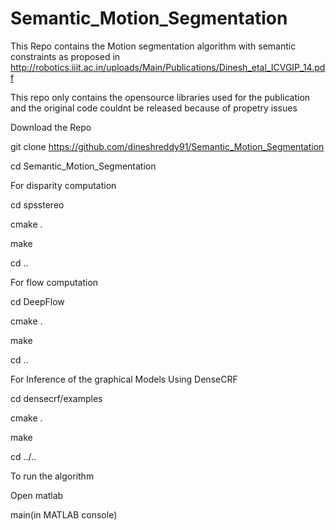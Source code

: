 # Semantic_Motion_Segmentation

This Repo contains the Motion segmentation algorithm with semantic constraints as proposed in http://robotics.iiit.ac.in/uploads/Main/Publications/Dinesh_etal_ICVGIP_14.pdf

This repo only contains the opensource libraries used for the publication and the original code couldnt be released because of propetry issues

Download the Repo

git clone https://github.com/dineshreddy91/Semantic_Motion_Segmentation

cd Semantic_Motion_Segmentation

For disparity computation

cd spsstereo

cmake .

make 

cd ..

For flow computation

cd DeepFlow

cmake .

make 

cd ..

For Inference of the graphical Models Using DenseCRF

cd densecrf/examples

cmake .

make

cd ../..

To run the algorithm

Open matlab

main(in MATLAB console)
